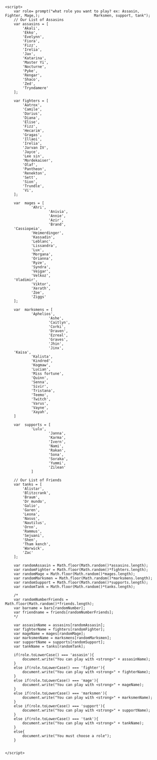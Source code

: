 <title>What champ pick?</title>

<!-- external CSS link -->
<link rel="stylesheet" href="css/normalize.css">
<link rel="stylesheet" href="css/style.css">

	<script>
		var role= prompt("what role you want to play? ex: Assasin, Fighter, Mage,); 						Marksmen, support, tank");
		// Our List of Assasins
		var assasins = [
			'Akali',
			'Ekko',
			'Evelynn',
			'Fiora',
			'Fizz',
			'Irelia',
			'Jax',
			'Katarina',
			'Master Yi',
			'Nocturne',
			'Pyke',
			'Rengar',
			'Shaco',
			'Zed',
			'Tryndamere'
		];

		var fighters = [
			'Aatrox',
			'Camile',
			'Darius',
			'Diana',
			'Elise',
			'Fizz',
			'Hecarim',
			'Gragas',
			'Illaoi',
			'Irelia',
			'Jarvan IV',
			'Jayce',
			'Lee sin',
			'Mordekaiser',
			'Olaf',
			'Pantheon',
			'Renekton',
			'Sett',
			'Sion',
			'Trundle',
			'Vi',
		];

		var  mages = [
				'Ahri',
						'Anivia',
						'Annie',
						'Azir',
						'Brand',
		'Cassiopeia',
				'Heimerdinger',
				'Kassadin',
				'Leblanc',
				'Lissandra',
				'Lux',
				'Morgana',
				'Orianna',
				'Ryze',
				'Syndra',
				'Veigar',
				'Velkoz',
		'Vladimir',
				'Viktor',
				'Xerath',
				'Zoe',
				'Ziggs'
		];

		var  marksmens = [
				'Aphelios',
						'Ashe',
						'Caitlyn',
						'Corki',
						'Draven',
						'Ezreal',
						'Graves',
						'Jhin',
						'Jinx',
		'Kaisa',
				'Kalista',
				'Kindred',
				'Kogmaw',
				'Lucian',
				'Miss fortune',
				'Quinn',
				'Senna',
				'Sivir',
				'Tristana',
				'Teemo',
				'Twitch',
				'Varus',
				'Vayne',
				'Xayah',
		]

		var  supports = [
				'Lulu',
						'Janna',
						'Karma',
						'Ivern',
						'Nami',
						'Rakan',
						'Sona',
						'Soraka',
						'Yummi',
						'Zilean'
				]

		// Our List of Friends
		var tanks = [
			'Alistar',
			'Blitzcrank',
			'Braum',
			'Dr mundo',
			'Galio',
			'Garen',
			'Leona',
			'Nasus',
			'Nautilus',
			'Ornn',
			'Rammus',
			'Sejuani',
			'Shen',
			'Tham kench',
			'Warwick',
			'Zac'
		];

		var randomAssasin = Math.floor(Math.random()*assasins.length);
		var randomFighter = Math.floor(Math.random()*fighters.length);
		var randomMage = Math.floor(Math.random()*mages.length);
		var randomMarksmen = Math.floor(Math.random()*marksmens.length);
		var randomSupport = Math.floor(Math.random()*supports.length);
		var randomTank = Math.floor(Math.random()*tanks.length);

		/*
		var randomNumberFriends = Math.floor(Math.random()*friends.length);
		var barname = bars[randomNumber];
		var friendname = friends[randomNumberFriends];
		*/

		var assasinName = assasins[randomAssasin];
		var fighterName = fighters[randomFighter];
		var mageName = mages[randomMage];
		var marksmenName = marksmens[randomMarksmen];
		var supportName = supports[randomSupport];
		var tankName = tanks[randomTank];

		if(role.toLowerCase() === 'assasin'){
			document.write("You can play with <strong>" + assasinName);
		}
		else if(role.toLowerCase() === 'fighter'){
			document.write("You can play with <strong>" + fighterName);
		}
		else if(role.toLowerCase() === 'mage'){
			document.write("You can play with <strong>" + mageName);
		}
		else if(role.toLowerCase() === 'marksmen'){
			document.write("You can play with <strong>" + marksmenName);
		}
		else if(role.toLowerCase() === 'support'){
			document.write("You can play with <strong>" + supportName);
		}
		else if(role.toLowerCase() === 'tank'){
			document.write("You can play with <strong>" + tankName);
		}
		else{
			document.write("You must choose a role");
		}


	</script>

</head>

<body>
<!-- PAGE CONTENT WILL BE PRINTED HERE -->
</body>
